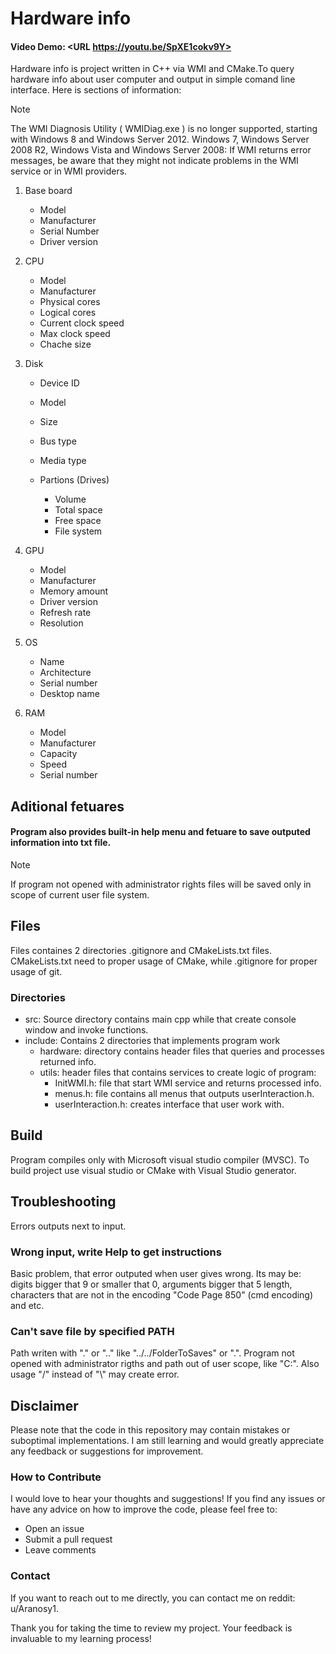 # Hardware info
#### Video Demo:  <URL https://youtu.be/SpXE1cokv9Y>

Hardware info is project written in C++ via WMI and CMake.To query hardware info about user computer and output in simple comand line interface. Here is sections of information:

> [!NOTE]
> The WMI Diagnosis Utility ( WMIDiag.exe ) is no longer supported, starting with Windows 8 and Windows Server 2012. Windows 7, Windows Server 2008 R2, Windows Vista and Windows Server 2008: If WMI returns error messages, be aware that they might not indicate problems in the WMI service or in WMI providers.

1. Base board
    - Model
    - Manufacturer
    - Serial Number
    - Driver version

2. CPU
    - Model
    - Manufacturer
    - Physical cores
    - Logical cores
    - Current clock speed
    - Max clock speed
    - Chache size

3. Disk
    - Device ID
    - Model
    - Size
    - Bus type
    - Media type

    - Partions (Drives)
        - Volume
        - Total space
        - Free space
        - File system

4. GPU
    - Model
    - Manufacturer
    - Memory amount
    - Driver version
    - Refresh rate
    - Resolution

5. OS
    - Name
    - Architecture
    - Serial number
    - Desktop name

6. RAM
    - Model
    - Manufacturer
    - Capacity
    - Speed
    - Serial number

## Aditional fetuares
#### Program also provides built-in help menu and fetuare to save outputed information into txt file.
> [!NOTE]
> If program not opened with administrator rights files will be saved only in scope of current user file system.

## Files
Files containes 2 directories .gitignore and CMakeLists.txt files. CMakeLists.txt need to proper usage of CMake, while .gitignore for proper usage of git.

### Directories
- src: Source directory contains main cpp while that create console window and invoke functions.
- include: Contains 2 directories that implements program work
    - hardware: directory contains header files that queries and processes returned info.
    - utils: header files that contains services to create logic of program:
        - InitWMI.h: file that start WMI service and returns processed info.
        - menus.h: file contains all menus that outputs userInteraction.h.
        - userInteraction.h: creates interface that user work with.

## Build
Program compiles only with Microsoft visual studio compiler (MVSC). To build project use visual studio or CMake with Visual Studio generator.

## Troubleshooting
Errors outputs next to input. 
### Wrong input, write Help to get instructions
Basic problem, that error outputed when user gives wrong.
Its may be: digits bigger that 9 or smaller that 0, arguments bigger that 5 length, characters that are not in the encoding "Code Page 850" (cmd encoding) and etc.

### Can't save file by specified PATH
Path writen with "." or ".." like "../../FolderToSaves" or ".". Program not opened with administrator rigths and path out of user scope, like "C:\". Also usage "/" instead of "\\" may create error.

## Disclaimer

Please note that the code in this repository may contain mistakes or suboptimal implementations. I am still learning and would greatly appreciate any feedback or suggestions for improvement.

### How to Contribute

I would love to hear your thoughts and suggestions! If you find any issues or have any advice on how to improve the code, please feel free to:

- Open an issue
- Submit a pull request
- Leave comments

### Contact

If you want to reach out to me directly, you can contact me on reddit: u/Aranosy1.

Thank you for taking the time to review my project. Your feedback is invaluable to my learning process!
